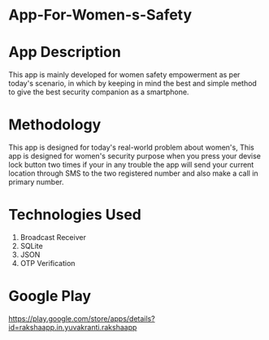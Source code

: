 # App-For-Women-s-Safety

# App Description
This app is mainly developed for women safety empowerment as per today's scenario, in which by keeping in mind the best and simple method to give the best security companion as a smartphone.

# Methodology
This app is designed for today's real-world problem about women's, This app is designed for women's security purpose when you press your devise lock button two times if your in any trouble the app will send your current location through SMS to the two registered number and also make a call in primary number.

# Technologies Used
1. Broadcast Receiver
2. SQLite
3. JSON
4. OTP Verification

# Google Play
https://play.google.com/store/apps/details?id=rakshaapp.in.yuvakranti.rakshaapp
